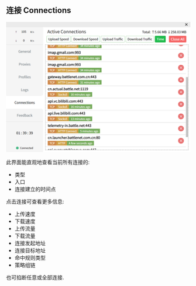 ## 连接 Connections

![](/assets/ui-connections.png)

此界面能直观地查看当前所有连接的:
  - 类型
  - 入口
  - 连接建立的时间点


点击连接可查看更多信息:
  - 上传速度
  - 下载速度
  - 上传流量
  - 下载流量
  - 连接发起地址
  - 连接目标地址
  - 命中规则类型
  - 策略组链

也可掐断任意或全部连接. 
